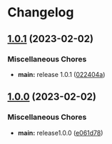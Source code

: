 # Changelog

## [1.0.1](https://github.com/awang-karisma/mobile-dev-assignment/compare/v1.0.0...v1.0.1) (2023-02-02)


### Miscellaneous Chores

* **main:** release 1.0.1 ([022404a](https://github.com/awang-karisma/mobile-dev-assignment/commit/022404a610bd84a05b6147335883030d70ffac55))

## [1.0.0](https://github.com/awang-karisma/mobile-dev-assignment/compare/v1.0.2...v1.0.0) (2023-02-02)


### Miscellaneous Chores

* **main:** release1.0.0 ([e061d78](https://github.com/awang-karisma/mobile-dev-assignment/commit/e061d78fd77673f0e58758dafa4fb5efec486359))
